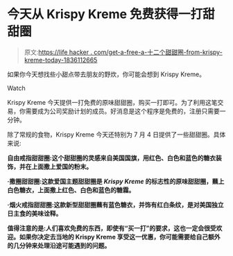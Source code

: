 # 今天从 Krispy Kreme 免费获得一打甜甜圈

> 原文:[https://life hacker . com/get-a-free-a-十二个甜甜圈-from-krispy-kreme-today-1836112665](https://lifehacker.com/get-a-free-dozen-doughnuts-from-krispy-kreme-today-1836112665)

如果你今天想找些小甜点带去朋友的野炊，你可能会想到 Krispy Kreme。

Watch

Krispy Kreme 今天提供一打免费的原味甜甜圈，购买一打即可。为了利用这笔交易，你需要成为公司奖励计划的成员。好消息是这个程序是免费的，注册只需要一分钟。

除了常规的食物，Krispy Kreme 今天还特别为 7 月 4 日提供了一些甜甜圈。具体来说:

**自由戒指甜甜圈:这个甜甜圈的灵感来自美国国旗，用红色、白色和蓝色的糖衣装饰，并在上面撒上爱国的粉末。**

****·撒圈甜甜圈**:这款爱国主题甜甜圈是 *Krispy Kreme* 的标志性的原味甜甜圈，蘸上白色糖衣，上面撒上红色、白色和蓝色的糖霜。**

****·烟火戒指甜甜圈**:这款新型甜甜圈蘸有蓝色糖衣，并饰有红白条纹，是对美国独立日主食的美味诠释。**

**值得注意的是:人们喜欢免费的东西，即使有“买一打”的要求，这也一定会很受欢迎。如果你决定去当地的 Krispy Kreme 享受这一优惠，你可能需要给自己额外的几分钟来处理沿途可能遇到的问题。**
